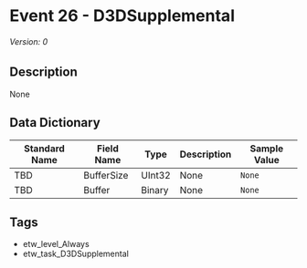 # Event 26 - D3DSupplemental
###### Version: 0

## Description
None

## Data Dictionary
|Standard Name|Field Name|Type|Description|Sample Value|
|---|---|---|---|---|
|TBD|BufferSize|UInt32|None|`None`|
|TBD|Buffer|Binary|None|`None`|

## Tags
* etw_level_Always
* etw_task_D3DSupplemental